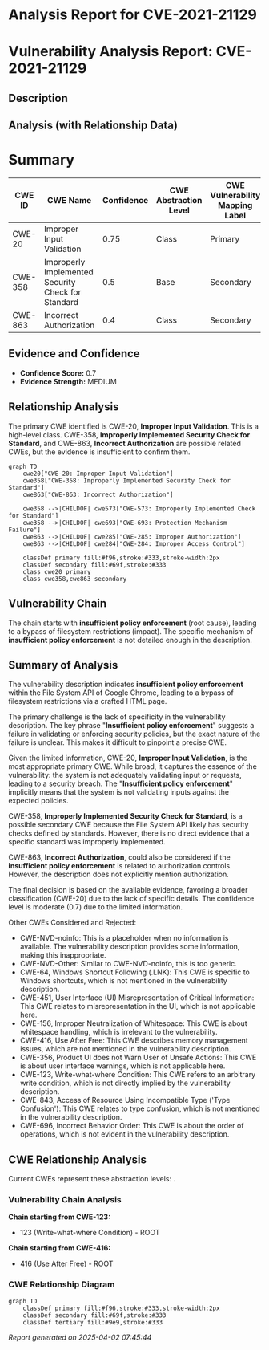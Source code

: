 # Analysis Report for CVE-2021-21129

# Vulnerability Analysis Report: CVE-2021-21129

## Description



## Analysis (with Relationship Data)

# Summary
| CWE ID | CWE Name | Confidence | CWE Abstraction Level | CWE Vulnerability Mapping Label | CWE-Vulnerability Mapping Notes |
|---|---|---|---|---|---|
| CWE-20 | Improper Input Validation | 0.75 | Class | Primary | Allowed-with-Review |
| CWE-358 | Improperly Implemented Security Check for Standard | 0.5 | Base | Secondary | Allowed |
| CWE-863 | Incorrect Authorization | 0.4 | Class | Secondary | Allowed-with-Review |

## Evidence and Confidence

*   **Confidence Score:** 0.7
*   **Evidence Strength:** MEDIUM

## Relationship Analysis
The primary CWE identified is CWE-20, **Improper Input Validation**. This is a high-level class. CWE-358, **Improperly Implemented Security Check for Standard**, and CWE-863, **Incorrect Authorization** are possible related CWEs, but the evidence is insufficient to confirm them.

```mermaid
graph TD
    cwe20["CWE-20: Improper Input Validation"]
    cwe358["CWE-358: Improperly Implemented Security Check for Standard"]
    cwe863["CWE-863: Incorrect Authorization"]

    cwe358 -->|CHILDOF| cwe573["CWE-573: Improperly Implemented Check for Standard"]
    cwe358 -->|CHILDOF| cwe693["CWE-693: Protection Mechanism Failure"]
    cwe863 -->|CHILDOF| cwe285["CWE-285: Improper Authorization"]
    cwe863 -->|CHILDOF| cwe284["CWE-284: Improper Access Control"]
    
    classDef primary fill:#f96,stroke:#333,stroke-width:2px
    classDef secondary fill:#69f,stroke:#333
    class cwe20 primary
    class cwe358,cwe863 secondary
```

## Vulnerability Chain
The chain starts with **insufficient policy enforcement** (root cause), leading to a bypass of filesystem restrictions (impact). The specific mechanism of **insufficient policy enforcement** is not detailed enough in the description.

## Summary of Analysis
The vulnerability description indicates **insufficient policy enforcement** within the File System API of Google Chrome, leading to a bypass of filesystem restrictions via a crafted HTML page.

The primary challenge is the lack of specificity in the vulnerability description. The key phrase "**Insufficient policy enforcement**" suggests a failure in validating or enforcing security policies, but the exact nature of the failure is unclear. This makes it difficult to pinpoint a precise CWE.

Given the limited information, CWE-20, **Improper Input Validation**, is the most appropriate primary CWE. While broad, it captures the essence of the vulnerability: the system is not adequately validating input or requests, leading to a security breach. The "**Insufficient policy enforcement**" implicitly means that the system is not validating inputs against the expected policies.

CWE-358, **Improperly Implemented Security Check for Standard**, is a possible secondary CWE because the File System API likely has security checks defined by standards. However, there is no direct evidence that a specific standard was improperly implemented.

CWE-863, **Incorrect Authorization**, could also be considered if the **insufficient policy enforcement** is related to authorization controls. However, the description does not explicitly mention authorization.

The final decision is based on the available evidence, favoring a broader classification (CWE-20) due to the lack of specific details. The confidence level is moderate (0.7) due to the limited information.

Other CWEs Considered and Rejected:

*   CWE-NVD-noinfo: This is a placeholder when no information is available. The vulnerability description provides some information, making this inappropriate.
*   CWE-NVD-Other: Similar to CWE-NVD-noinfo, this is too generic.
*   CWE-64, Windows Shortcut Following (.LNK): This CWE is specific to Windows shortcuts, which is not mentioned in the vulnerability description.
*   CWE-451, User Interface (UI) Misrepresentation of Critical Information: This CWE relates to misrepresentation in the UI, which is not applicable here.
*   CWE-156, Improper Neutralization of Whitespace: This CWE is about whitespace handling, which is irrelevant to the vulnerability.
*   CWE-416, Use After Free: This CWE describes memory management issues, which are not mentioned in the vulnerability description.
*   CWE-356, Product UI does not Warn User of Unsafe Actions: This CWE is about user interface warnings, which is not applicable here.
*   CWE-123, Write-what-where Condition: This CWE refers to an arbitrary write condition, which is not directly implied by the vulnerability description.
*   CWE-843, Access of Resource Using Incompatible Type ('Type Confusion'): This CWE relates to type confusion, which is not mentioned in the vulnerability description.
*   CWE-696, Incorrect Behavior Order: This CWE is about the order of operations, which is not evident in the vulnerability description.


## CWE Relationship Analysis

Current CWEs represent these abstraction levels: .


### Vulnerability Chain Analysis

**Chain starting from CWE-123:**
- 123 (Write-what-where Condition) - ROOT


**Chain starting from CWE-416:**
- 416 (Use After Free) - ROOT



### CWE Relationship Diagram

```mermaid
graph TD
    classDef primary fill:#f96,stroke:#333,stroke-width:2px
    classDef secondary fill:#69f,stroke:#333
    classDef tertiary fill:#9e9,stroke:#333
```



*Report generated on 2025-04-02 07:45:44*

